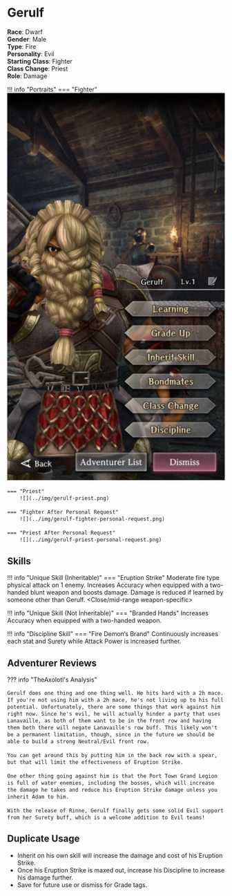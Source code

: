 # Gerulf

**Race**: Dwarf  
**Gender**: Male  
**Type**: Fire  
**Personality**: Evil  
**Starting Class**: Fighter  
**Class Change**: Priest  
**Role**: Damage

!!! info "Portraits"
    === "Fighter"
        ![](../img/gerulf-fighter.png)

    === "Priest"
        ![](../img/gerulf-priest.png)

    === "Fighter After Personal Request"
        ![](../img/gerulf-fighter-personal-request.png)

    === "Priest After Personal Request"
        ![](../img/gerulf-priest-personal-request.png)

## Skills

!!! info "Unique Skill (Inheritable)"
    === "Eruption Strike"
        Moderate fire type physical attack on 1 enemy. Increases Accuracy when equipped with a two-handed blunt weapon and boosts damage. Damage is reduced if learned by someone other than Gerulf. <Close/mid-range weapon-specific\>

!!! info "Unique Skill (Not Inheritable)"
    === "Branded Hands"
        Increases Accuracy when equipped with a two-handed weapon.

!!! info "Discipline Skill"
    === "Fire Demon’s Brand"
        Continuously increases each stat and Surety while Attack Power is increased further.

## Adventurer Reviews

??? info "TheAxolotl's Analysis"

    Gerulf does one thing and one thing well. He hits hard with a 2h mace. If you're not using him with a 2h mace, he's not living up to his full potential. Unfortunately, there are some things that work against him right now. Since he's evil, he will actually hinder a party that uses Lanavaille, as both of them want to be in the front row and having them both there will negate Lanavaille's row buff. This likely won't be a permanent limitation, though, since in the future we should be able to build a strong Neutral/Evil front row.

    You can get around this by putting him in the back row with a spear, but that will limit the effectiveness of Eruption Strike.

    One other thing going against him is that the Port Town Grand Legion is full of water enemies, including the bosses, which will increase the damage he takes and reduce his Eruption Strike damage unless you inherit Adam to him.

    With the release of Rinne, Gerulf finally gets some solid Evil support from her Surety buff, which is a welcome addition to Evil teams!

## Duplicate Usage

* Inherit on his own skill will increase the damage and cost of his Eruption Strike.
* Once his Eruption Strike is maxed out, increase his Discipline to increase his damage further.
* Save for future use or dismiss for Grade tags.